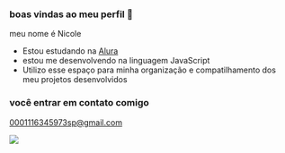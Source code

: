 ### boas vindas ao meu perfil 🤙

meu nome é Nicole

- Estou estudando na [Alura](https://www.alura.com.br)
- estou me desenvolvendo na linguagem JavaScript
- Utilizo esse espaço para minha organização e compatilhamento dos meu projetos desenvolvidos

### você entrar em contato comigo

0001116345973sp@gmail.com
 
  ![](https://media.tenor.com/U1aRMpIN3HkAAAAM/genshin-impact-hu-tao.gif)
